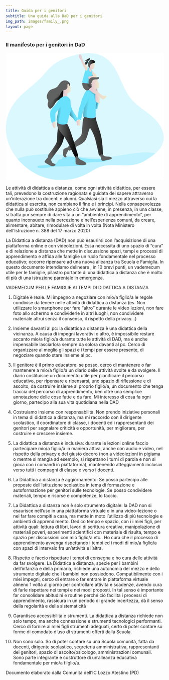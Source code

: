 ```yaml
---
title: Guida per i genitori
subtitle: Una guida alla DaD per i genitori
img_path: images/family_.png
layout: page
---
```


### Il manifesto per i genitori in DaD

![immagine scelta](/images/family_.png)


Le attività di didattica a distanza, come ogni attività didattica, per essere tali, prevedono la costruzione ragionata e guidata del sapere attraverso un’interazione tra docenti e alunni. Qualsiasi sia il mezzo attraverso cui la didattica si esercita, non cambiano il fine e i principi.
Nella consapevolezza che nulla può sostituire appieno ciò che avviene, in presenza, in una classe, si tratta pur sempre di dare vita a un “ambiente di apprendimento”, per quanto inconsueto nella percezione e nell’esperienza comuni, da creare, alimentare, abitare, rimodulare di volta in volta
(Nota Ministero dell’Istruzione n. 388 del 17 marzo 2020)

La Didattica a distanza (DAD) non può esaurirsi con l’acquisizione di una piattaforma online e con videolezioni. Essa necessita di uno spazio di “cura” e di relazione a distanza che mette in discussione spazi, tempi e processi di apprendimento e affida alle famiglie un ruolo fondamentale nel processo educativo; occorre ripensare ad una nuova alleanza tra Scuola e Famiglia.
In questo documento intendiamo delineare , in 10 brevi punti, un vademecum utile per le famiglie, pilastro portante di una didattica a distanza che è molto di più di una istruzione parentale in emergenza.

VADEMECUM PER LE FAMIGLIE AI TEMPI DI DIDATTICA A DISTANZA

1) Digitale è reale. Mi impegno a negoziare con mio/a figlio/a le regole condivise da tenere nelle attività di didattica a distanza (es. Non utilizzare lo smartphone per fare “altro” durante le video lezioni, non fare foto allo schermo e condividerle in altri luoghi, non condividere materiale altrui senza il consenso, il rispetto della privacy...)
2) Insieme davanti al pc: la didattica a distanza è una didattica della vicinanza. A causa di impegni lavorativi o altro, è impossibile restare accanto mio/a figlio/a durante tutte le attività di DAD, ma è anche impensabile lasciarlo/a sempre da solo/a davanti al pc. Cerco di organizzare al meglio gli spazi e i tempi per essere presente, di negoziare quando stare insieme al pc.
3) Il genitore è il primo educatore: se posso, cerco di mantenere o far mantenere a mio/a figlio/a un diario delle attività svolte e da svolgere. Il diario costituisce un documento utile per pianificare il percorso educativo, per ripensare e ripensarsi, uno spazio di riflessione e di ascolto, da costruire insieme al proprio figlio/a, un documento che tenga traccia del percorso di apprendimento, ben oltre una semplice annotazione delle cose fatte e da fare. Mi interesso di cosa fa ogni giorno, partecipo alla sua vita quotidiana nella DAD
4) Costruiamo insieme con responsabilità. Non prendo iniziative personali in tema di didattica a distanza, ma mi raccordo con il dirigente scolastico, il coordinatore di classe, i docenti ed i rappresentanti dei genitori per segnalare criticità e opportunità, per migliorare, per costruire e crescere insieme.
5) La didattica a distanza è inclusiva: durante le lezioni online faccio partecipare mio/a figlio/a in maniera attiva, anche con audio e video, nel rispetto della privacy e del giusto decoro (non a videolezioni in pigiama o mentre si mangia ad esempio, si rispettano i turni di parola e non si gioca con i comandi in piattaforma), mantenendo atteggiamenti inclusivi verso tutti i compagni di classe e verso i docenti. 
6) La Didattica a distanza è aggiornamento: Se posso partecipo alle proposte dell’istituzione scolastica in tema di formazione e autoformazione per genitori sulle tecnologie. Se posso condividere materiali, tempo e risorse e competenze, lo faccio. 
7) La Didattica a distanza non è solo strumento digitale: la DAD non si esaurisce nell’uso in una piattaforma virtuale o in una video-lezione o nel far fare compiti a casa, ma mette in moto l’utilizzo di più tecnologie e ambienti di apprendimento.
Dedico tempo e spazio, con i i miei figli, per attività quali: lettura di libri, lavori di scrittura creativa, manipolazione di materiali poveri, esperimenti scientifici con materiale di risulta, tempo e spazio per discussioni con mio figlio/a etc.. Ho cura che il processo di apprendimento avvenga rispettando i tempi ed i modi di mio/a figlio/a con spazi di intervalo fra un’attività e l’altra.
8) Rispetto e faccio rispettare i tempi di consegna e ho cura delle attività da far svolgere. La Didattica a distanza, specie per i bambini dell’infanzia e della primaria, richiede una autonomia del mezzo e dello strumento digitale che i bambini non possiedono. Compatibilmente con i miei impegni, cerco di entrare o far entrare in piattaforma virtuale almeno 1 volta al giorno per controllare attività e scadenze, avendo cura di farle rispettare nei tempi e nei modi proposti. In tal senso è importante far consolidare abitudini e routine perché ciò facilita i processi di apprendimento, rassicura in un periodo di grande incertezza, dà il senso della regolarità e della sistematicità

9) Garantisco accessibilità e strumenti. La didattica a distanza richiede non solo tempo, ma anche connessione e strumenti tecnologici performanti. Cerco di fornire ai miei figli strumenti adeguati, certo di poter contare su forme di comodato d’uso di strumenti offerti dalla Scuola.
10) Non sono solo. So di poter contare su una Scuola comunità, fatta da docenti, dirigente scolastico, segreteria amministrativa, rappresentanti dei genitori, spazio di ascolto/psicologo, amministrazioni comunali. Sono parte integrante e costruttore di un’alleanza educativa fondamentale per mio/a filglio/a.

Documento elaborato dalla Comunità dell’IC Lozzo Atestino (PD)

